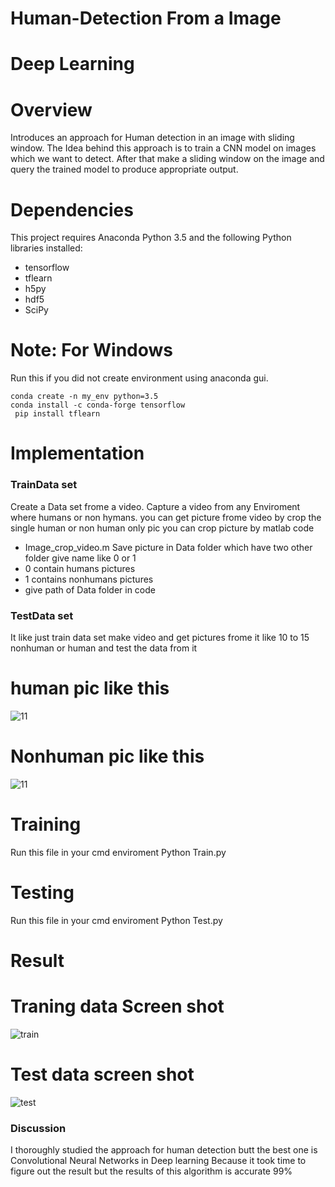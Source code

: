 # Human-Detection From a Image

# Deep Learning

# Overview
Introduces an approach for Human detection in an image with sliding window. 
The Idea behind this approach is to train a CNN model on images which we want to detect.
After that make a sliding window on the image and query the trained model to produce appropriate output. 

# Dependencies
This project requires Anaconda  Python 3.5  and the following Python libraries installed:
* tensorflow
* tflearn
* h5py
* hdf5
* SciPy
# Note: For Windows
Run this if you did not create environment using anaconda gui.
```
conda create -n my_env python=3.5  
conda install -c conda-forge tensorflow
 pip install tflearn
 ```
 # Implementation
 ### TrainData set
 Create a Data set frome a video. Capture a video from any Enviroment where humans or non hymans.
 you can get picture frome video by crop the single human or non human only pic
 you can crop picture by matlab code 
 * Image_crop_video.m
 Save picture in Data folder which have two other folder give name like 0 or 1
 * 0 contain humans pictures
 * 1 contains nonhumans pictures
 * give path of Data folder in code
  ### TestData set
   It like just train  data set make video and get pictures frome it like 10 to 15 nonhuman or human 
   and test the data from it
 # human pic like this

![11](https://user-images.githubusercontent.com/27928395/27203084-9c48dacc-523d-11e7-8d28-ec83d0636429.jpg)

 # Nonhuman pic like this
 ![11](https://user-images.githubusercontent.com/27928395/27203047-75651376-523d-11e7-85f8-f892c8b38c4f.jpg)
 
 # Training
 Run this file in your cmd enviroment 
 Python Train.py
 
 # Testing
 Run this file in your cmd enviroment 
 Python Test.py
 
 # Result
 # Traning data Screen shot
 ![train](https://user-images.githubusercontent.com/27928395/27202983-30fc0b18-523d-11e7-9ede-be669e3e1595.png)
 
 # Test  data screen shot
 ![test](https://user-images.githubusercontent.com/27928395/27203021-58888850-523d-11e7-9bb6-ec1cec32f165.png)
 
 ### Discussion 
 I thoroughly studied the approach for human detection butt the best one is Convolutional Neural Networks in Deep learning 
 Because it took time to figure out the result but the results of this algorithm is accurate 99%
 
